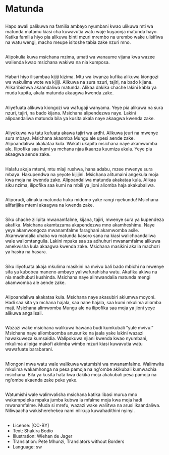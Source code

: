 # Matunda

##
Hapo awali palikuwa na familia
ambayo nyumbani kwao ulikuwa
mti wa matunda matamu kiasi cha
kuwavutia watu waje kuyaonja
matunda hayo. Katika familia hiyo
pia alikuwa binti mzuri mrembo na
urembo wake ulisifiwa na watu
wengi, macho meupe isitoshe tabia
zake nzuri mno.

##
Alipokulia kuwa msichana mzima,
umati wa wanaume vijana kwa
wazee walienda kwao msichana
wakiwa na nia kumposa.

##
Habari hiyo ilisambaa kijiji kizima.
Mtu wa kwanza kufika alikuwa
kiongozi wa wakulima wote wa kijiji.
Alikuwa na sura nzuri, tajiri, na bado
kijana. Alikaribishwa akaandaliwa
matunda.
Alikaa dakika chache lakini kabla ya
muda kupita, akala matunda
akaagwa kwenda zake.

##
Aliyefuata alikuwa kiongozi wa
wafugaji wanyama. Yeye pia alikuwa
na sura nzuri, tajiri, na bado kijana.
Msichana alipendezwa naye. Lakini
alipoandaliwa matunda bila ya
kusita akala naye akaagwa kwenda
zake.

##
Aliyekuwa wa tatu kufuata akawa
tajiri wa ardhi. Alikuwa jeuri na
mwenye sura mbaya. Msichana
akaomba Mungu ale upesi aende
zake.
Alipoandaliwa akakataa kula. Wakati
ukapita msichana naye
akamwomba ale. Ilipofika saa kumi
ya mchana njaa ikaanza kuumiza
akala. Yeye pia akaagwa aende
zake.

##
Halafu akaja mtemi, mtu mlaji
rushwa, hana adabu, mzee mwenye
sura mbaya. Hakupendwa na
yeyote kijijini. Msichana alitumaini
angekula moja kwa moja na kwenda
zake. Alipoandaliwa matunda
akakataa kula.
Alikaa siku nzima, ilipofika saa kumi
na mbili ya jioni aliomba haja
akakubaliwa.

##
Aliporudi, alinukia matunda huku
midomo yake rangi nyekundu!
Msichana alifarijika mtemi akaagwa
na kwenda zake.

##
Siku chache zilipita mwanamfalme,
kijana, tajiri, mwenye sura ya
kupendeza akafika.
Msichana akamtazama
akapendezwa mno akamheshimu.
Naye yeye akamwongoza
mwanamfalme faraghani
akamwomba asile. Akamwandalia
uhaba wa matunda kasoro sana na
kiasi walichoandaliwa wale
waliomtangulia.
Lakini mpaka saa za adhuhuri
mwanamfalme alikuwa amekwisha
kula akaagwa kwenda zake.
Msichana masikini akalia machozi
ya hasira na hasara.

##
Siku iliyofuata akaja mkulima masikini na mvivu bali bado mbichi
na mwenye sifa ya kubobea maneno ambayo yaliwafurahisha
watu. Akafika akiwa na nia madhubuti kushinda.
Msichana naye alimwandalia matunda mengi akamwomba ale
aende zake.

##
Alipoandaliwa akakataa kula. Msichana naye akasubiri akiumwa
moyoni. Hadi saa sita ya mchana hajala, saa nane hajala, saa kumi
mkulima aliomba maji.
Msichana alimwomba Mungu ale na ilipofika saa moja ya jioni yeye
alikuwa angalisali.

##
Wazazi wake msichana walikuwa
hawana budi kumkubali “yule
mvivu.”
Msichana naye aliombaomba
anusurike na jaala yake lakini
wazazi hawakuweza kumsaidia.
Walipokuwa njiani kwenda kwao
nyumbani, mkulima alipiga makofi
akiimba wimbo mzuri kiasi
kuwavutia watu wawafuate
barabarani.

##
Miongoni mwa watu wale walikuwa
watumishi wa mwanamfalme.
Walimwita mkulima wakamhonga
na pesa pamoja na ng'ombe
akikubali kumwachia msichana.
Bila ya kusita hata kwa dakika moja
akakubali pesa pamoja na ng'ombe
akaenda zake peke yake.

##
Watumishi wale walimvalisha
msichana katika libasi murua mno
wakampeleka mpaka jumba kubwa
la mfalme moja kwa moja hadi
mwanamfalme.
Muda si mrefu, wazazi wake
waliitwa na arusi ikaandaliwa.
Niliwaacha wakisherehekea nami
nilikuja kuwahadithini nyinyi.

##
* License: [CC-BY]
* Text: Shakira Bodio
* Illustration: Wiehan de Jager
* Translation: Pete Mhunzi, Translators without
Borders
* Language: sw
